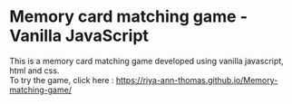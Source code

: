 # Memory card matching game - Vanilla JavaScript
This is a memory card matching game developed using vanilla javascript, html and css. <br>
To try the game, click here : https://riya-ann-thomas.github.io/Memory-matching-game/
